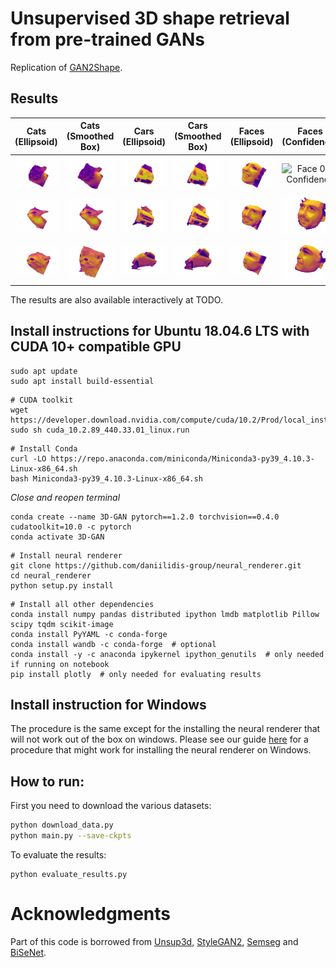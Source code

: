 # Unsupervised 3D shape retrieval from pre-trained GANs
Replication of [GAN2Shape](https://github.com/XingangPan/GAN2Shape).

## Results
| Cats (Ellipsoid) | Cats (Smoothed Box) | Cars (Ellipsoid) | Cars (Smoothed Box) | Faces (Ellipsoid) | Faces (Confidence) |
| :---: | :---: | :---: | :---: | :---: | :---: |
| ![Cat 0 - Ellipsoid](docs/Cat%20-%20Ellipsoid/plotly__im_0.gif) | ![Cat 0 - Smoothed Box](docs/Cat%20-%20Smoothed%20box/plotly__im_0.gif) | ![Car 0 - Ellipsoid](docs/Car%20-%20Ellipsoid/plotly__im_0.gif) | ![Car 0 - Smoothed Box](docs/Car%20-%20Smoothed%20box/plotly__im_0.gif) | ![Face 0 - Ellipsoid](docs/Face%20-%20Ellipsoid/plotly__im_0.gif) | ![Face 0 - Confidence](docs/Face%20-%20Confidence/plotly__im_0.gif) | 
| ![Cat 1 - Ellipsoid](docs/Cat%20-%20Ellipsoid/plotly__im_1.gif) | ![Cat 1 - Smoothed Box](docs/Cat%20-%20Smoothed%20box/plotly__im_1.gif) | ![Car 4 - Ellipsoid](docs/Car%20-%20Ellipsoid/plotly__im_4.gif) | ![Car 4 - Smoothed Box](docs/Car%20-%20Smoothed%20box/plotly__im_4.gif) | ![Face 1 - Ellipsoid](docs/Face%20-%20Ellipsoid/plotly__im_1.gif) | ![Face 1 - Confidence](docs/Face%20-%20Confidence/plotly__im_1.gif) |
| ![Cat 2 - Ellipsoid](docs/Cat%20-%20Ellipsoid/plotly__im_2.gif) | ![Cat 2 - Smoothed Box](docs/Cat%20-%20Smoothed%20box/plotly__im_2.gif) | ![Car 5 - Ellipsoid](docs/Car%20-%20Ellipsoid/plotly__im_5.gif) | ![Car 5 - Smoothed Box](docs/Car%20-%20Smoothed%20box/plotly__im_5.gif) | ![Face 2 - Ellipsoid](docs/Face%20-%20Ellipsoid/plotly__im_2.gif) | ![Face 2 - Confidence](docs/Face%20-%20Confidence/plotly__im_2.gif) |

The results are also available interactively at TODO.
## Install instructions for Ubuntu 18.04.6 LTS with CUDA 10+ compatible GPU
```
sudo apt update
sudo apt install build-essential
```
```
# CUDA toolkit
wget https://developer.download.nvidia.com/compute/cuda/10.2/Prod/local_installers/cuda_10.2.89_440.33.01_linux.run
sudo sh cuda_10.2.89_440.33.01_linux.run
```
```
# Install Conda
curl -LO https://repo.anaconda.com/miniconda/Miniconda3-py39_4.10.3-Linux-x86_64.sh
bash Miniconda3-py39_4.10.3-Linux-x86_64.sh
```
*Close and reopen terminal*
```
conda create --name 3D-GAN pytorch==1.2.0 torchvision==0.4.0 cudatoolkit=10.0 -c pytorch
conda activate 3D-GAN
```
```
# Install neural renderer
git clone https://github.com/daniilidis-group/neural_renderer.git
cd neural_renderer
python setup.py install
```
```
# Install all other dependencies
conda install numpy pandas distributed ipython lmdb matplotlib Pillow scipy tqdm scikit-image
conda install PyYAML -c conda-forge
conda install wandb -c conda-forge  # optional
conda install -y -c anaconda ipykernel ipython_genutils  # only needed if running on notebook
pip install plotly  # only needed for evaluating results
```

## Install instruction for Windows
The procedure is the same except for the installing the neural renderer that will not work out of the box on windows.
Please see our guide [here](https://github.com/alessioGalatolo/GAN-2D-to-3D/tree/nr-windows-instructions) for a procedure that might work for installing the neural renderer on Windows.

## How to run:
First you need to download the various datasets:
```sh
python download_data.py
python main.py --save-ckpts
```
To evaluate the results:
```
python evaluate_results.py
```
# Acknowledgments
Part of this code is borrowed from [Unsup3d](https://github.com/elliottwu/unsup3d), [StyleGAN2](https://github.com/rosinality/stylegan2-pytorch), [Semseg](https://github.com/hszhao/semseg) and [BiSeNet](https://github.com/zllrunning/face-parsing.PyTorch).

